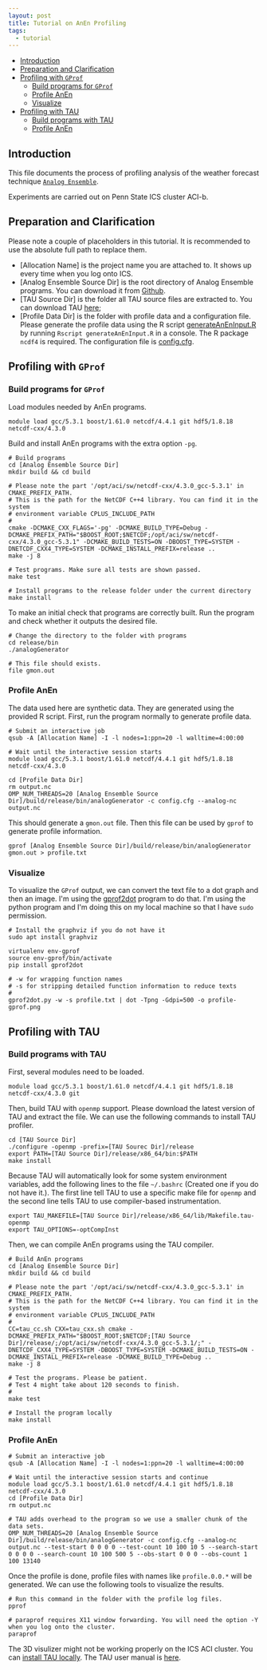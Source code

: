 ```yaml
---
layout: post
title: Tutorial on AnEn Profiling
tags:
  - tutorial
---
```


<!-- vim-markdown-toc GFM -->

* [Introduction](#introduction)
* [Preparation and Clarification](#preparation-and-clarification)
* [Profiling with `GProf`](#profiling-with-gprof)
    * [Build programs for `GProf`](#build-programs-for-gprof)
    * [Profile AnEn](#profile-anen)
    * [Visualize](#visualize)
* [Profiling with TAU](#profiling-with-tau)
    * [Build programs with TAU](#build-programs-with-tau)
    * [Profile AnEn](#profile-anen-1)

<!-- vim-markdown-toc -->


## Introduction

This file documents the process of profiling analysis of the weather forecast technique [`Analog Ensemble`](https://weiming-hu.github.io/AnalogsEnsemble/).

Experiments are carried out on Penn State ICS cluster ACI-b.

## Preparation and Clarification

Please note a couple of placeholders in this tutorial. It is recommended to use the absolute full path to replace them.

- [Allocation Name] is the project name you are attached to. It shows up every time when you log onto ICS.
- [Analog Ensemble Source Dir] is the root directory of Analog Ensemble programs. You can download it from [Github](https://github.com/Weiming-Hu/AnalogsEnsemble).
- [TAU Source Dir] is the folder all TAU source files are extracted to. You can download TAU [here](https://www.cs.uoregon.edu/research/tau/downloads.php);
- [Profile Data Dir] is the folder with profile data and a configuration file. Please generate the profile data using the R script [generateAnEnInput.R](https://github.com/Weiming-Hu/AnalogsEnsemble/raw/gh-pages/assets/posts/2019-01-08-Profile-AnEn/generateAnEnInput.R) by running `Rscript generateAnEnInput.R` in a console. The R package `ncdf4` is required. The configuration file is [config.cfg](https://github.com/Weiming-Hu/AnalogsEnsemble/raw/gh-pages/assets/posts/2019-01-08-Profile-AnEn/config.cfg).

## Profiling with `GProf`

### Build programs for `GProf`

Load modules needed by AnEn programs.

```
module load gcc/5.3.1 boost/1.61.0 netcdf/4.4.1 git hdf5/1.8.18 netcdf-cxx/4.3.0
```

Build and install AnEn programs with the extra option `-pg`.

```
# Build programs
cd [Analog Ensemble Source Dir]
mkdir build && cd build

# Please note the part '/opt/aci/sw/netcdf-cxx/4.3.0_gcc-5.3.1' in CMAKE_PREFIX_PATH.
# This is the path for the NetCDF C++4 library. You can find it in the system
# environment variable CPLUS_INCLUDE_PATH
#
cmake -DCMAKE_CXX_FLAGS='-pg' -DCMAKE_BUILD_TYPE=Debug -DCMAKE_PREFIX_PATH="$BOOST_ROOT;$NETCDF;/opt/aci/sw/netcdf-cxx/4.3.0_gcc-5.3.1" -DCMAKE_BUILD_TESTS=ON -DBOOST_TYPE=SYSTEM -DNETCDF_CXX4_TYPE=SYSTEM -DCMAKE_INSTALL_PREFIX=release ..
make -j 8

# Test programs. Make sure all tests are shown passed.
make test

# Install programs to the release folder under the current directory
make install
```

To make an initial check that programs are correctly built. Run the program and check whether it outputs the desired file.

```
# Change the directory to the folder with programs
cd release/bin
./analogGenerator

# This file should exists.
file gmon.out
```

### Profile AnEn

The data used here are synthetic data. They are generated using the provided R script. First, run the program normally to generate profile data.

```
# Submit an interactive job
qsub -A [Allocation Name] -I -l nodes=1:ppn=20 -l walltime=4:00:00

# Wait until the interactive session starts
module load gcc/5.3.1 boost/1.61.0 netcdf/4.4.1 git hdf5/1.8.18 netcdf-cxx/4.3.0

cd [Profile Data Dir]
rm output.nc
OMP_NUM_THREADS=20 [Analog Ensemble Source Dir]/build/release/bin/analogGenerator -c config.cfg --analog-nc output.nc
```

This should generate a `gmon.out` file. Then this file can be used by `gprof` to generate profile information.

```
gprof [Analog Ensemble Source Dir]/build/release/bin/analogGenerator gmon.out > profile.txt
```

### Visualize

To visualize the `GProf` output, we can convert the text file to a dot graph and then an image. I'm using the [gprof2dot](https://github.com/jrfonseca/gprof2dot) program to do that. I'm using the python program and I'm doing this on my local machine so that I have `sudo` permission.

```
# Install the graphviz if you do not have it
sudo apt install graphviz

virtualenv env-gprof
source env-gprof/bin/activate
pip install gprof2dot

# -w for wrapping function names
# -s for stripping detailed function information to reduce texts
#
gprof2dot.py -w -s profile.txt | dot -Tpng -Gdpi=500 -o profile-gprof.png
```


## Profiling with TAU

### Build programs with TAU
First, several modules need to be loaded.

```
module load gcc/5.3.1 boost/1.61.0 netcdf/4.4.1 git hdf5/1.8.18 netcdf-cxx/4.3.0 git
```

Then, build TAU with `openmp` support. Please download the latest version of TAU and extract the file. We can use the following commands to install TAU profiler.

```
cd [TAU Source Dir]
./configure -openmp -prefix=[TAU Sourec Dir]/release
export PATH=[TAU Source Dir]/release/x86_64/bin:$PATH
make install
```

Because TAU will automatically look for some system environment variables, add the following lines to the file `~/.bashrc` (Created one if you do not have it.). The first line tell TAU to use a specific make file for `openmp` and the second line tells TAU to use compiler-based instrumentation.

```
export TAU_MAKEFILE=[TAU Source Dir]/release/x86_64/lib/Makefile.tau-openmp
export TAU_OPTIONS=-optCompInst
```

Then, we can compile AnEn programs using the TAU compiler.

```
# Build AnEn programs
cd [Analog Ensemble Source Dir]
mkdir build && cd build

# Please note the part '/opt/aci/sw/netcdf-cxx/4.3.0_gcc-5.3.1' in CMAKE_PREFIX_PATH.
# This is the path for the NetCDF C++4 library. You can find it in the system
# environment variable CPLUS_INCLUDE_PATH
#
CC=tau_cc.sh CXX=tau_cxx.sh cmake -DCMAKE_PREFIX_PATH="$BOOST_ROOT;$NETCDF;[TAU Source Dir]/release/;/opt/aci/sw/netcdf-cxx/4.3.0_gcc-5.3.1/;" -DNETCDF_CXX4_TYPE=SYSTEM -DBOOST_TYPE=SYSTEM -DCMAKE_BUILD_TESTS=ON -DCMAKE_INSTALL_PREFIX=release -DCMAKE_BUILD_TYPE=Debug ..
make -j 8

# Test the programs. Please be patient.
# Test 4 might take about 120 seconds to finish.
#
make test

# Install the program locally
make install
```

### Profile AnEn

```
# Submit an interactive job
qsub -A [Allocation Name] -I -l nodes=1:ppn=20 -l walltime=4:00:00

# Wait until the interactive session starts and continue
module load gcc/5.3.1 boost/1.61.0 netcdf/4.4.1 git hdf5/1.8.18 netcdf-cxx/4.3.0
cd [Profile Data Dir]
rm output.nc

# TAU adds overhead to the program so we use a smaller chunk of the data sets.
OMP_NUM_THREADS=20 [Analog Ensemble Source Dir]/build/release/bin/analogGenerator -c config.cfg --analog-nc output.nc --test-start 0 0 0 0 --test-count 10 100 10 5 --search-start 0 0 0 0 --search-count 10 100 500 5 --obs-start 0 0 0 --obs-count 1 100 13140
```

Once the profile is done, profile files with names like `profile.0.0.*` will be generated. We can use the following tools to visualize the results.

```
# Run this command in the folder with the profile log files.
pprof

# paraprof requires X11 window forwarding. You will need the option -Y when you log onto the cluster.
paraprof
```

The 3D visulizer might not be working properly on the ICS ACI cluster. You can [install TAU locally](http://www.paratools.com/tau). The TAU user manual is [here](https://www.cs.uoregon.edu/research/paracomp/tau/tauprofile/docs/usersguide.pdf).
